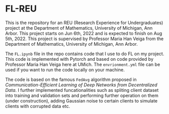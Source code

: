# FL-REU
This is the repository for an REU (Research Experience for Undergraduates) project at the Department of Mathematics, University of Michigan, Ann Arbor. This project starts on Jun 6th, 2022 and is expected to finish on Aug 5th, 2022. This project is supervised by Professor Maria Han Veiga from the Department of Mathematics, University of Michigan, Ann Arbor.

The `FL.ipynb` file in the repo contains code that I use to do FL on my project. This code is implemented with Pytorch and based on code provided by Professor Maria Han Veiga here at UMich.
The `envrionment.yml` file can be used if you want to run the code locally on your machine.

The code is based on the famous `FedAvg` algorithm proposed in *Communication-Efficient Learning of Deep Networks
from Decentralized Data*. I further implemented funcationalities such as spliting client dataset into training and validation sets and performing further operation on them (under construction), adding Gaussian noise to certain clients to simulate clients with corrupted data etc.
